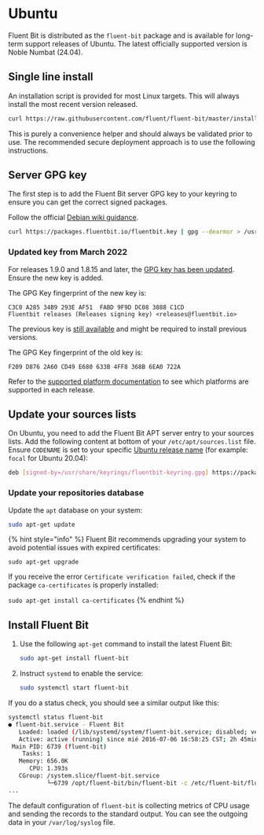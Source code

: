 # Ubuntu

Fluent Bit is distributed as the `fluent-bit` package and is available for long-term
support releases of Ubuntu. The latest officially supported version is Noble Numbat
(24.04).

## Single line install

An installation script is provided for most Linux targets.
This will always install the most recent version released.

```bash
curl https://raw.githubusercontent.com/fluent/fluent-bit/master/install.sh | sh
```

This is purely a convenience helper and should always be validated prior to use.
The recommended secure deployment approach is to use the following instructions.

## Server GPG key

The first step is to add the Fluent Bit server GPG key to your keyring to ensure
you can get the correct signed packages.

Follow the official
[Debian wiki guidance](https://wiki.debian.org/DebianRepository/UseThirdParty#OpenPGP_Key_distribution).

```bash
curl https://packages.fluentbit.io/fluentbit.key | gpg --dearmor > /usr/share/keyrings/fluentbit-keyring.gpg
```

### Updated key from March 2022

For releases 1.9.0 and 1.8.15 and later, the
[GPG key has been updated](https://packages.fluentbit.io/fluentbit.key). Ensure
the new key is added.

The GPG Key fingerprint of the new key is:

```text
C3C0 A285 34B9 293E AF51  FABD 9F9D DC08 3888 C1CD
Fluentbit releases (Releases signing key) <releases@fluentbit.io>
```

The previous key is [still available](https://packages.fluentbit.io/fluentbit-legacy.key)
and might be required to install previous versions.

The GPG Key fingerprint of the old key is:

```text
F209 D876 2A60 CD49 E680 633B 4FF8 368B 6EA0 722A
```

Refer to the [supported platform documentation](../supported-platforms.md) to see
which platforms are supported in each release.

## Update your sources lists

On Ubuntu, you need to add the Fluent Bit APT server entry to your sources lists.
Add the following content at bottom of your `/etc/apt/sources.list` file. Ensure
`CODENAME` is set to your specific [Ubuntu release name](https://wiki.ubuntu.com/Releases)
(for example: `focal` for Ubuntu 20.04):

```bash
deb [signed-by=/usr/share/keyrings/fluentbit-keyring.gpg] https://packages.fluentbit.io/ubuntu/${CODENAME} ${CODENAME} main
```

### Update your repositories database

Update the `apt` database on your system:

```bash
sudo apt-get update
```

{% hint style="info" %}
Fluent Bit recommends upgrading your system to avoid potential issues
with expired certificates:

`sudo apt-get upgrade`


If you receive the error `Certificate verification failed`, check if the package
`ca-certificates` is properly installed:

`sudo apt-get install ca-certificates`
{% endhint %}

## Install Fluent Bit

1. Use the following `apt-get` command to install the latest Fluent Bit:

   ```bash copy
   sudo apt-get install fluent-bit
   ```

1. Instruct `systemd` to enable the service:

   ```bash copy
   sudo systemctl start fluent-bit
   ```

If you do a status check, you should see a similar output like this:

```bash
systemctl status fluent-bit
● fluent-bit.service - Fluent Bit
   Loaded: loaded (/lib/systemd/system/fluent-bit.service; disabled; vendor preset: enabled)
   Active: active (running) since mié 2016-07-06 16:58:25 CST; 2h 45min ago
 Main PID: 6739 (fluent-bit)
    Tasks: 1
   Memory: 656.0K
      CPU: 1.393s
   CGroup: /system.slice/fluent-bit.service
           └─6739 /opt/fluent-bit/bin/fluent-bit -c /etc/fluent-bit/fluent-bit.conf
...
```

The default configuration of `fluent-bit` is collecting metrics of CPU usage and
sending the records to the standard output. You can see the outgoing data in your
`/var/log/syslog` file.
